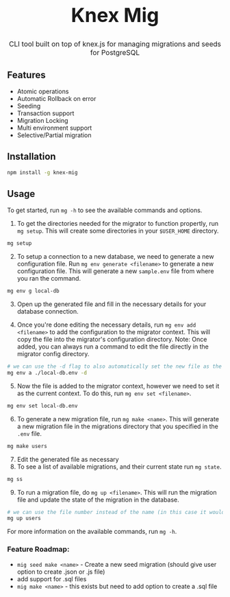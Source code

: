 <!-- align in center and make font large: text should be Knex Mig-->
<div align="center" > 
<!-- <div style="align:center">  -->
  <h1 style="font-size:45px"> Knex Mig</h1>
<p style="font-size: 16px"> CLI tool built on top of knex.js for managing migrations and seeds for PostgreSQL</p>
<!-- <P style="font-size: 14px"> Disclaimer: This is a work in progress and currently only tested with PostgreSQL -->
</div>

## Features

-   Atomic operations
-   Automatic Rollback on error
-   Seeding
-   Transaction support
-   Migration Locking
-   Multi environment support
-   Selective/Partial migration

## Installation

```bash
npm install -g knex-mig
```

## Usage

To get started, run `mg -h` to see the available commands and options.

1. To get the directories needed for the migrator to function propertly, run `mg setup`. This will create some directories in your `$USER_HOME` directory.

```bash
mg setup
```

2. To setup a connection to a new database, we need to generate a new configuration file. Run `mg env generate <filename>` to generate a new configuration file. This will generate a new `sample.env` file from where you ran the command.

```bash
mg env g local-db
```

3. Open up the generated file and fill in the necessary details for your database connection.

4. Once you're done editing the necessary details, run `mg env add <filename>` to add the configuration to the migrator context. This will copy the file into the migrator's configuration directory. Note: Once added, you can always run a command to edit the file directly in the migrator config directory.

```bash
# we can use the -d flag to also automatically set the new file as the current configuration/context
mg env a ./local-db.env -d
```

5. Now the file is added to the migrator context, however we need to set it as the current context. To do this, run `mg env set <filename>`.

```bash
mg env set local-db.env
```

6. To generate a new migration file, run `mg make <name>`. This will generate a new migration file in the migrations directory that you specified in the `.env` file.

```bash
mg make users
```

7. Edit the generated file as necessary
8. To see a list of available migrations, and their current state run `mg state`.

```bash
mg ss
```

9. To run a migration file, do `mg up <filename>`. This will run the migration file and update the state of the migration in the database.

```bash
# we can use the file number instead of the name (in this case it would be `mig up 1` since it's our first migration)
mg up users
```

For more information on the available commands, run `mg -h`.

### Feature Roadmap:

-   `mig seed make <name>` - Create a new seed migration (should give user option to create .json or .js file)
-   add support for .sql files
-   `mig make <name>` - this exists but need to add option to create a .sql file
